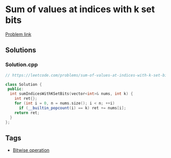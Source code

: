 # Sum of values at indices with k set bits

[Problem link](https://leetcode.com/problems/sum-of-values-at-indices-with-k-set-bits/)

## Solutions


### Solution.cpp
```cpp
// https://leetcode.com/problems/sum-of-values-at-indices-with-k-set-bits/

class Solution {
 public:
  int sumIndicesWithKSetBits(vector<int>& nums, int k) {
    int ret{};
    for (int i = 0, n = nums.size(); i < n; ++i)
      if (__builtin_popcount(i) == k) ret += nums[i];
    return ret;
  }
};
```
## Tags

* [Bitwise operation](/Collections/bitwise-operation.md#bitwise-operation)
